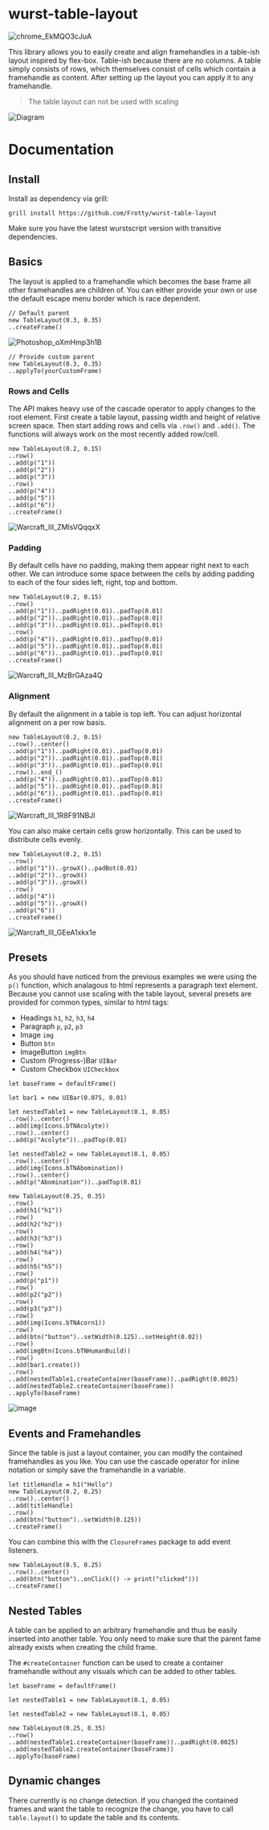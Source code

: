 # wurst-table-layout

![chrome_EkMQO3cJuA](https://user-images.githubusercontent.com/1486037/142081152-42348ece-7cfb-47db-a4e2-c9d552537f02.png)

This library allows you to easily create and align framehandles in a table-ish layout inspired by flex-box.
Table-ish because there are no columns. A table simply consists of rows, which themselves consist of cells which contain a framehandle as content.
After setting up the layout you can apply it to any framehandle.

> The table layout can not be used with scaling

![Diagram](https://user-images.githubusercontent.com/1486037/141851102-390b7136-41b1-4b8f-9197-be286a7a4ba5.png)

# Documentation

## Install

Install as dependency via grill:

`grill install https://github.com/Frotty/wurst-table-layout`

Make sure you have the latest wurstscript version with transitive dependencies.

## Basics

The layout is applied to a framehandle which becomes the base frame all other framehandles are children of.
You can either provide your own or use the default escape menu border which is race dependent.

```
// Default parent
new TableLayout(0.3, 0.35)
..createFrame()
```

![Photoshop_oXmHmp3h1B](https://user-images.githubusercontent.com/1486037/142065401-1f754d8d-5bf8-4376-baec-e608eef57f83.png)

```
// Provide custom parent
new TableLayout(0.3, 0.35)
..applyTo(yourCustomFrame)
```

### Rows and Cells

The API makes heavy use of the cascade operator to apply changes to the root element.
First create a table layout, passing width and height of relative screen space.
Then start adding rows and cells via `.row()` and `.add()`.
The functions will always work on the most recently added row/cell.

```
new TableLayout(0.2, 0.15)
..row()
..add(p("1"))
..add(p("2"))
..add(p("3"))
..row()
..add(p("4"))
..add(p("5"))
..add(p("6"))
..createFrame()
```

![Warcraft_III_ZMlsVQqqxX](https://user-images.githubusercontent.com/1486037/142065460-35d1eb89-ecb9-4573-9f4e-5438e947d8ec.png)

### Padding

By default cells have no padding, making them appear right next to each other. We can introduce some space between the cells by adding padding to each of the four sides left, right, top and bottom.

```
new TableLayout(0.2, 0.15)
..row()
..add(p("1"))..padRight(0.01)..padTop(0.01)
..add(p("2"))..padRight(0.01)..padTop(0.01)
..add(p("3"))..padRight(0.01)..padTop(0.01)
..row()
..add(p("4"))..padRight(0.01)..padTop(0.01)
..add(p("5"))..padRight(0.01)..padTop(0.01)
..add(p("6"))..padRight(0.01)..padTop(0.01)
..createFrame()
```

![Warcraft_III_MzBrGAza4Q](https://user-images.githubusercontent.com/1486037/142065482-3c9d8b72-6acf-4925-bb07-8378ffdde546.png)

### Alignment

By default the alignment in a table is top left. You can adjust horizontal alignment on a per row basis.

```
new TableLayout(0.2, 0.15)
..row()..center()
..add(p("1"))..padRight(0.01)..padTop(0.01)
..add(p("2"))..padRight(0.01)..padTop(0.01)
..add(p("3"))..padRight(0.01)..padTop(0.01)
..row()..end_()
..add(p("4"))..padRight(0.01)..padTop(0.01)
..add(p("5"))..padRight(0.01)..padTop(0.01)
..add(p("6"))..padRight(0.01)..padTop(0.01)
..createFrame()
```

![Warcraft_III_1R8F91NBJl](https://user-images.githubusercontent.com/1486037/142065499-73aabd15-1da1-4173-b081-ed1c6130ecfb.png)

You can also make certain cells grow horizontally. This can be used to distribute cells evenly.

```
new TableLayout(0.2, 0.15)
..row()
..add(p("1"))..growX()..padBot(0.01)
..add(p("2"))..growX()
..add(p("3"))..growX()
..row()
..add(p("4"))
..add(p("5"))..growX()
..add(p("6"))
..createFrame()
```

![Warcraft_III_GEeA1xkx1e](https://user-images.githubusercontent.com/1486037/142065518-b15fe6dd-579f-4616-a7bc-28d243a986eb.png)

## Presets

As you should have noticed from the previous examples we were using the `p()` function, which analagous to html represents a paragraph text element.
Because you cannot use scaling with the table layout, several presets are provided for common types, similar to html tags:

- Headings `h1`, `h2`, `h3`, `h4`
- Paragraph `p`, `p2`, `p3`
- Image `img`
- Button `btn`
- ImageButton `imgBtn`
- Custom (Progress-)Bar `UIBar`
- Custom Checkbox `UICheckbox`

```
let baseFrame = defaultFrame()

let bar1 = new UIBar(0.075, 0.01)

let nestedTable1 = new TableLayout(0.1, 0.05)
..row()..center()
..add(img(Icons.bTNAcolyte))
..row()..center()
..add(p("Acolyte"))..padTop(0.01)

let nestedTable2 = new TableLayout(0.1, 0.05)
..row()..center()
..add(img(Icons.bTNAbomination))
..row()..center()
..add(p("Abomination"))..padTop(0.01)

new TableLayout(0.25, 0.35)
..row()
..add(h1("h1"))
..row()
..add(h2("h2"))
..row()
..add(h3("h3"))
..row()
..add(h4("h4"))
..row()
..add(h5("h5"))
..row()
..add(p("p1"))
..row()
..add(p2("p2"))
..row()
..add(p3("p3"))
..row()
..add(img(Icons.bTNAcorn1))
..row()
..add(btn("button")..setWidth(0.125)..setHeight(0.02))
..row()
..add(imgBtn(Icons.bTNHumanBuild))
..row()
..add(bar1.create())
..row()
..add(nestedTable1.createContainer(baseFrame))..padRight(0.0025)
..add(nestedTable2.createContainer(baseFrame))
..applyTo(baseFrame)
```

![image](https://user-images.githubusercontent.com/1486037/182793113-a73c3fe7-5856-4061-a897-311b7164551b.png)


## Events and Framehandles

Since the table is just a layout container, you can modify the contained framehandles as you like.
You can use the cascade operator for inline notation or simply save the framehandle in a variable.

```
let titleHandle = h1("Hello")
new TableLayout(0.2, 0.25)
..row()..center()
..add(titleHandle)
..row()
..add(btn("button")..setWidth(0.125))
..createFrame()
```

You can combine this with the `ClosureFrames` package to add event listeners.

```
new TableLayout(0.5, 0.25)
..row()..center()
..add(btn("button")..onClick(() -> print("clicked")))
..createFrame()
```

## Nested Tables

A table can be applied to an arbitrary framehandle and thus be easily inserted into another table. You only need to make sure that the parent fame already exists when creating the child frame.

The `#createContainer` function can be used to create a container framehandle without any visuals which can be added to other tables.

```
let baseFrame = defaultFrame()

let nestedTable1 = new TableLayout(0.1, 0.05)

let nestedTable2 = new TableLayout(0.1, 0.05)

new TableLayout(0.25, 0.35)
..row()
..add(nestedTable1.createContainer(baseFrame))..padRight(0.0025)
..add(nestedTable2.createContainer(baseFrame))
..applyTo(baseFrame)
```

## Dynamic changes

There currently is no change detection. If you changed the contained frames and want the table to recognize the change, you have to call `table.layout()` to update the table and its contents.
